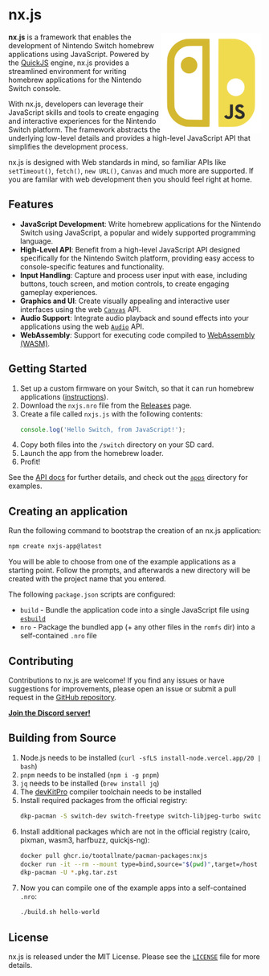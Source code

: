 # nx.js

<img align="right" width="200" height="200" src="./assets/logo.png">

**nx.js** is a framework that enables the development of Nintendo Switch
homebrew applications using JavaScript. Powered by the [QuickJS][] engine,
nx.js provides a streamlined environment for writing homebrew applications
for the Nintendo Switch console.

With nx.js, developers can leverage their JavaScript skills and tools to
create engaging and interactive experiences for the Nintendo Switch platform.
The framework abstracts the underlying low-level details and provides a
high-level JavaScript API that simplifies the development process.

nx.js is designed with Web standards in mind, so familiar APIs like
`setTimeout()`, `fetch()`, `new URL()`, `Canvas` and much more are
supported. If you are familar with web development then you should feel
right at home.

## Features

-   **JavaScript Development**: Write homebrew applications for the Nintendo Switch using JavaScript, a popular and widely supported programming language.
-   **High-Level API**: Benefit from a high-level JavaScript API designed specifically for the Nintendo Switch platform, providing easy access to console-specific features and functionality.
-   **Input Handling**: Capture and process user input with ease, including buttons, touch screen, and motion controls, to create engaging gameplay experiences.
-   **Graphics and UI**: Create visually appealing and interactive user interfaces using the web [`Canvas`](https://developer.mozilla.org/docs/Web/API/Canvas_API) API.
-   **Audio Support**: Integrate audio playback and sound effects into your applications using the web [`Audio`](https://developer.mozilla.org/docs/Web/API/HTMLAudioElement/Audio) API.
-   **WebAssembly**: Support for executing code compiled to [WebAssembly (WASM)](https://developer.mozilla.org/docs/WebAssembly).

## Getting Started

1. Set up a custom firmware on your Switch, so that it can run homebrew applications ([instructions](https://nh-server.github.io/switch-guide/)).
1. Download the `nxjs.nro` file from the [Releases](https://github.com/TooTallNate/nx.js/releases) page.
1. Create a file called `nxjs.js` with the following contents:
    ```javascript
    console.log('Hello Switch, from JavaScript!');
    ```
1. Copy both files into the `/switch` directory on your SD card.
1. Launch the app from the homebrew loader.
1. Profit!

See the [API docs](https://nxjs.n8.io) for further details, and check out the [`apps`](./apps) directory for examples.

## Creating an application

Run the following command to bootstrap the creation of an nx.js application:

```bash
npm create nxjs-app@latest
```

You will be able to choose from one of the example applications as a starting point.
Follow the prompts, and afterwards a new directory will be created with the project
name that you entered.

The following `package.json` scripts are configured:

 * `build` - Bundle the application code into a single JavaScript file using [`esbuild`](https://esbuild.github.io)
 * `nro` - Package the bundled app (+ any other files in the `romfs` dir) into a self-contained `.nro` file

## Contributing

Contributions to nx.js are welcome! If you find any issues or have
suggestions for improvements, please open an issue or submit a
pull request in the [GitHub repository](https://github.com/TooTallNate/nx.js).

[**Join the Discord server!**](https://discord.gg/MMmn73nsGz)

## Building from Source

1. Node.js needs to be installed (`curl -sfLS install-node.vercel.app/20 | bash`)
1. `pnpm` needs to be installed (`npm i -g pnpm`)
1. `jq` needs to be installed (`brew install jq`)
1. The [devKitPro](https://devkitpro.org/) compiler toolchain needs to be installed
1. Install required packages from the official registry:
   ```bash
   dkp-pacman -S switch-dev switch-freetype switch-libjpeg-turbo switch-libpng switch-libwebp switch-mbedtls
   ```
1. Install additional packages which are not in the official registry (cairo, pixman, wasm3, harfbuzz, quickjs-ng):
   ```bash
   docker pull ghcr.io/tootallnate/pacman-packages:nxjs
   docker run -it --rm --mount type=bind,source="$(pwd)",target=/host ghcr.io/tootallnate/pacman-packages:nxjs sh -c 'cp packages/*/*.pkg.tar.zst /host'
   dkp-pacman -U *.pkg.tar.zst
   ```
1. Now you can compile one of the example apps into a self-contained `.nro`:
   ```bash
   ./build.sh hello-world
   ```

## License

nx.js is released under the MIT License. Please see
the [`LICENSE`](./LICENSE) file for more details.

[QuickJS]: https://bellard.org/quickjs/
